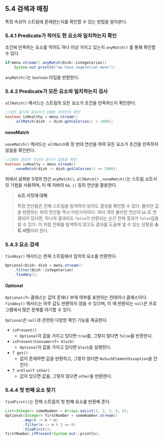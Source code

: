 ## 5.4 검색과 매칭

특정 속성이 스트림에 존재한는지를 확인할 수 있는 방법을 알아본다.

### 5.4.1 Predicate가 적어도 한 요소와 일치하는지 확인

조건에 만족하는 요소를 적어도 하나 이상 가지고 있는지 `anyMatch()` 를 통해 확인할 수 있다.

```java
if(menu.stream().anyMatch(Dish::isVegetarian))
	System.out.println("we have vegeterian menu");
```

`anyMatch()`는 `boolean` 타입을 반환한다.

### 5.4.2 Predicate가 모든 요소와 일치하는지 검사

`allMatch()` 메서드는 스트림의 모든 요소가 조건을 만족하는지 확인한다.

```java
//모든 음식의 칼로리가 1000 이하인지 확인
boolean isHealthy = menu.stream()
	.allMatch(dish -> dish.getCalories() < 1000);
```

#### noneMatch

`noneMatch()` 메서드는 `allMatch`와 정 반대 연산을 하여 모든 요소가 조건을 만족하지 않음을 확인한다.

```java
//1000 칼로리 이상의 음식이 없음을 확인
boolean isHealty = menu.stream()
	.noneMatch(dish -> dish.getCalories() >= 1000);
```

위에서 살펴본 3개의 연산 `anyMatch()`, `allMatch()` , `noneMatch()`는 스트림 쇼트서킷 기법을 사용하며, 이 때 자바의 `&&`, `||` 등의 연산을 활용한다.

>**쇼트 서킷에 대해**
>
>특정 연산들은 전체 스트림을 탐색하지 않아도 결과를 확인할 수 있다. 
>불리언 값을 반환하는 위의 연산들 역시 마찬가지이다.
>여러 개의 불리언 연산이 `&&` 로 연결되어 있다면, 하나의 결과라도 `false`가 반환되는 순간 전체 결과가 `false`임을 알 수 있다.
>이 처럼 전체를 탐색하지 않고도 결과를 도출해 낼 수 있는 상황을 **쇼트 서킷**이라 한다.

### 5.4.3 요소 검색

`findAny()` 메서드는 현재 스트림에서 임의의 요소를 반환한다. 

```java
Optional<Dish> dish = menu.stream()
	.filter(Dish::isVegetarian)
	.findAny();
```

#### Optional

`Optional<T>` 클래스는 값의 존재나 부재 여부를 표현하는 컨테이너 클래스이다. `findAny()` 메서드는 아무 값도 반환하지 않을 수 있으며, 이 때 반환되는 `null`은 프로그램에서 많은 문제를 야기할 수 있다. 

`Optional`은 `null`과 관련된 다양한 확인 기능을 제공한다.
- `isPresent()` 
	- `Optional`이 값을 가지고 있다면 `true`를, 그렇지 않다면 `false`를 반환한다.
- `isPresent(Consumer<T> block)`
	- `Optional`이 값을 가지고 있다면 `block`을 실행한다.
- `T get()` 
	- 값이 존재하면 값을 반환하고, 그렇지 않다면 `NoSuchElementException`을 던진다.
- `T orElse(T other)`
	- 값이 있으면 값을, 그렇지 않으면 `other`을 반환한다.

### 5.4.4 첫 번째 요소 찾기

`findFirst()`는 전체 스트림의 첫 번쨰 요소를 반환해 준다.
```java
List<Integer> someNumber = Arrays.asList(1, 2, 3, 4, 5);  
Optional<Integer> firstNumber = someNumber.stream()  
        .map(n -> n * n)  
        .filter(n -> n % 3 == 0)  
        .findFirst();  
firstNumber.ifPresent(System.out::println);
```
